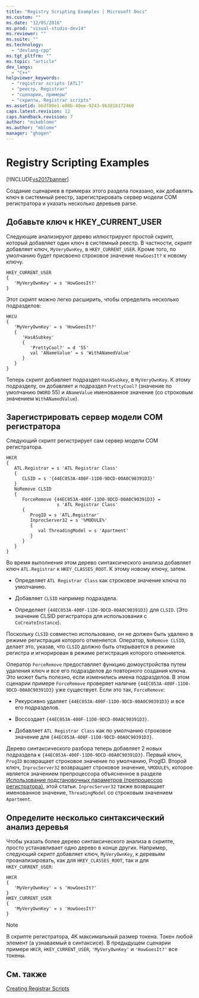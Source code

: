 ```yaml
---
title: "Registry Scripting Examples | Microsoft Docs"
ms.custom: ""
ms.date: "12/05/2016"
ms.prod: "visual-studio-dev14"
ms.reviewer: ""
ms.suite: ""
ms.technology: 
  - "devlang-cpp"
ms.tgt_pltfrm: ""
ms.topic: "article"
dev_langs: 
  - "C++"
helpviewer_keywords: 
  - "registrar scripts [ATL]"
  - "реестр, Registrar"
  - "сценарии, примеры"
  - "скрипты, Registrar scripts"
ms.assetid: b6df80e1-e08b-40ee-9243-9b381b172460
caps.latest.revision: 12
caps.handback.revision: 7
author: "mikeblome"
ms.author: "mblome"
manager: "ghogen"
---
```

# Registry Scripting Examples
[!INCLUDE[vs2017banner](../assembler/inline/includes/vs2017banner.md)]

Создание сценариев в примерах этого раздела показано, как добавлять ключ в системный реестр, зарегистрировать сервер модели COM регистратора и указать несколько деревьев parse.  
  
## Добавьте ключ к HKEY\_CURRENT\_USER  
 Следующие анализируют дерево иллюстрируют простой скрипт, который добавляет один ключ в системный реестр.  В частности, скрипт добавляет ключ, `MyVeryOwnKey`, в `HKEY_CURRENT_USER`.  Кроме того, по умолчанию будет присвоено строковое значение `HowGoesIt?` к новому ключу.  
  
```  
HKEY_CURRENT_USER  
{  
   'MyVeryOwnKey' = s 'HowGoesIt?'  
}  
```  
  
 Этот скрипт можно легко расширить, чтобы определить несколько подразделов:  
  
```  
HKCU  
{  
   'MyVeryOwnKey' = s 'HowGoesIt?'  
   {  
      'HasASubkey'  
      {  
         'PrettyCool?' = d '55'  
         val 'ANameValue' = s 'WithANamedValue'  
      }  
   }  
}  
```  
  
 Теперь скрипт добавляет подраздел `HasASubkey`, в `MyVeryOwnKey`.  К этому подразделу, он добавляет и подраздел `PrettyCool?` \(значение по умолчанию `DWORD` 55\) и `ANameValue` именованное значение \(со строковым значением `WithANamedValue`\).  
  
##  <a name="_atl_register_the_registrar_com_server"></a> Зарегистрировать сервер модели COM регистратора  
 Следующий скрипт регистрирует сам сервер модели COM регистратора.  
  
```  
HKCR  
{  
   ATL.Registrar = s 'ATL Registrar Class'  
   {  
      CLSID = s '{44EC053A-400F-11D0-9DCD-00A0C90391D3}'  
   }  
   NoRemove CLSID  
   {  
      ForceRemove {44EC053A-400F-11D0-9DCD-00A0C90391D3} =  
                   s 'ATL Registrar Class'  
      {  
         ProgID = s 'ATL.Registrar'  
         InprocServer32 = s '%MODULE%'  
         {  
            val ThreadingModel = s 'Apartment'  
         }  
      }  
   }  
}  
```  
  
 Во время выполнения этом дерево синтаксического анализа добавляет ключ `ATL.Registrar` к `HKEY_CLASSES_ROOT`.  К этому новому ключу, затем.  
  
-   Определяет `ATL Registrar Class` как строковое значение ключа по умолчанию.  
  
-   Добавляет `CLSID` например подраздела.  
  
-   Определяет `{44EC053A-400F-11D0-9DCD-00A0C90391D3}` для `CLSID`.  \(Это значение CLSID регистратора для использования с `CoCreateInstance`\).  
  
 Поскольку `CLSID` совместно использовано, он не должен быть удалено в режиме регистрация которого отменяется.  Оператор, `NoRemove CLSID`, делает это, указав, что `CLSID` должно быть открывается в режиме регистра и игнорирован в режиме регистрация которого отменяется.  
  
 Оператор `ForceRemove` предоставляет функцию домоустройства путем удаления ключ и все его подразделов до повторного создания ключа.  Это может быть полезно, если изменились имена подразделов.  В этом сценарии примере `ForceRemove` проверяет наличие `{44EC053A-400F-11D0-9DCD-00A0C90391D3}` уже существует.  Если это так, `ForceRemove`:  
  
-   Рекурсивно удаляет `{44EC053A-400F-11D0-9DCD-00A0C90391D3}` и все его подразделов.  
  
-   Воссоздает `{44EC053A-400F-11D0-9DCD-00A0C90391D3}`.  
  
-   Добавляет `ATL Registrar Class` как по умолчанию строковое значение для `{44EC053A-400F-11D0-9DCD-00A0C90391D3}`.  
  
 Дерево синтаксического разбора теперь добавляет 2 новых подраздела к `{44EC053A-400F-11D0-9DCD-00A0C90391D3}`.  Первый ключ, `ProgID` возвращает строковое значение по умолчанию, ProgID.  Второй ключ, `InprocServer32` возвращает строковое значение, `%MODULE%`, которое является значением препроцессора объясненное в разделе [Использование подстановочных параметров \(препроцессор регистратора\)](../atl/using-replaceable-parameters-the-registrar-s-preprocessor.md), этой статьи.  `InprocServer32` также возвращает именованное значение, `ThreadingModel` со строковым значением `Apartment`.  
  
## Определите несколько синтаксический анализ деревья  
 Чтобы указать более дерево синтаксического анализа в скрипте, просто устанавливает одно дерево в конце других.  Например, следующий скрипт добавляет ключ, `MyVeryOwnKey`, к деревьям проанализировать, как для `HKEY_CLASSES_ROOT`, так и для `HKEY_CURRENT_USER`:  
  
```  
HKCR  
{  
   'MyVeryOwnKey' = s 'HowGoesIt?'  
}  
HKEY_CURRENT_USER  
{  
   'MyVeryOwnKey' = s 'HowGoesIt?'  
}  
```  
  
> [!NOTE]
>  В скрипте регистратора, 4K максимальный размер токена.  Токен любой элемент \(a узнаваемый в синтаксисе\). В предыдущем сценарии примере `HKCR`, `HKEY_CURRENT_USER`, `'MyVeryOwnKey'` и `'HowGoesIt?'` все токены.  
  
## См. также  
 [Creating Registrar Scripts](../Topic/Creating%20Registrar%20Scripts.md)